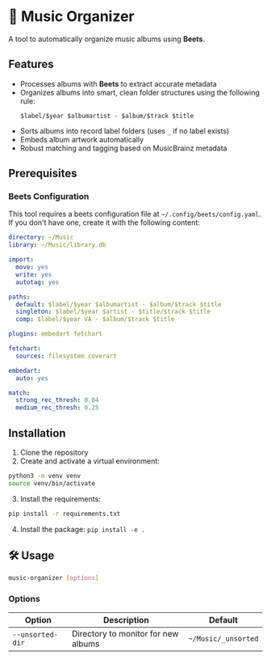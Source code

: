 # 🎵 Music Organizer

A tool to automatically organize music albums using **Beets**.


## Features

- Processes albums with **Beets** to extract accurate metadata
- Organizes albums into smart, clean folder structures using the following rule:
  ```
  $label/$year $albumartist - $album/$track $title
  ```
- Sorts albums into record label folders (uses `_` if no label exists)
- Embeds album artwork automatically
- Robust matching and tagging based on MusicBrainz metadata

## Prerequisites

### Beets Configuration

This tool requires a beets configuration file at `~/.config/beets/config.yaml`. If you don't have one, create it with the following content:

```yaml
directory: ~/Music
library: ~/Music/library.db

import:
  move: yes
  write: yes
  autotag: yes

paths:
  default: $label/$year $albumartist - $album/$track $title
  singleton: $label/$year $artist - $title/$track $title
  comp: $label/$year VA - $album/$track $title

plugins: embedart fetchart

fetchart:
  sources: filesystem coverart

embedart:
  auto: yes

match:
  strong_rec_thresh: 0.04
  medium_rec_thresh: 0.25
```

## Installation

1. Clone the repository
2. Create and activate a virtual environment:
```bash
python3 -m venv venv
source venv/bin/activate
```
3. Install the requirements:
```bash
pip install -r requirements.txt
```
4. Install the package:
```pip install -e .```

## 🛠️ Usage

```bash
music-organizer [options]
```

### Options

| Option            | Description                                          | Default                  |
|-------------------|------------------------------------------------------|---------------------------|
| `--unsorted-dir`  | Directory to monitor for new albums                  | `~/Music/_unsorted`        |